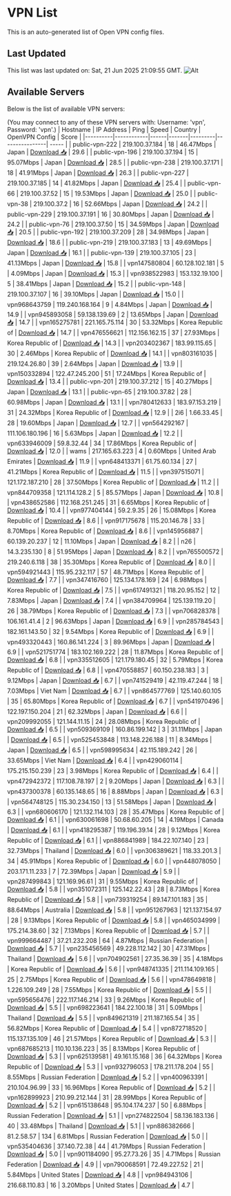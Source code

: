# VPN List

This is an auto-generated list of Open VPN config files.

## Last Updated

This list was last updated on: Sat, 21 Jun 2025 21:09:55 GMT.
![Alt](https://repobeats.axiom.co/api/embed/186b98318ef1479477931607c1ad7d823f12451f.svg "Repobeats analytics image")

## Available Servers

Below is the list of available VPN servers:

(You may connect to any of these VPN servers with: Username: 'vpn', Password: 'vpn'.)
| Hostname | IP Address | Ping | Speed | Country | OpenVPN Config | Score |
|----------|------------|------|-------|---------|----------------| ----- |
| public-vpn-222 | 219.100.37.184 | 18 | 46.47Mbps | Japan | [Download 📥](./configs/server_0_JP.ovpn) | 29.6 |
| public-vpn-196 | 219.100.37.194 | 15 | 95.07Mbps | Japan | [Download 📥](./configs/server_1_JP.ovpn) | 28.5 |
| public-vpn-238 | 219.100.37.171 | 18 | 41.91Mbps | Japan | [Download 📥](./configs/server_2_JP.ovpn) | 26.3 |
| public-vpn-227 | 219.100.37.185 | 14 | 41.82Mbps | Japan | [Download 📥](./configs/server_3_JP.ovpn) | 25.4 |
| public-vpn-66 | 219.100.37.52 | 15 | 19.53Mbps | Japan | [Download 📥](./configs/server_4_JP.ovpn) | 25.0 |
| public-vpn-38 | 219.100.37.2 | 16 | 52.66Mbps | Japan | [Download 📥](./configs/server_5_JP.ovpn) | 24.2 |
| public-vpn-229 | 219.100.37.191 | 16 | 30.80Mbps | Japan | [Download 📥](./configs/server_6_JP.ovpn) | 24.2 |
| public-vpn-76 | 219.100.37.50 | 15 | 34.59Mbps | Japan | [Download 📥](./configs/server_7_JP.ovpn) | 20.5 |
| public-vpn-192 | 219.100.37.209 | 28 | 34.98Mbps | Japan | [Download 📥](./configs/server_8_JP.ovpn) | 18.6 |
| public-vpn-219 | 219.100.37.183 | 13 | 49.69Mbps | Japan | [Download 📥](./configs/server_9_JP.ovpn) | 16.1 |
| public-vpn-139 | 219.100.37.105 | 23 | 41.13Mbps | Japan | [Download 📥](./configs/server_10_JP.ovpn) | 15.8 |
| vpn147580804 | 60.128.102.181 | 5 | 4.09Mbps | Japan | [Download 📥](./configs/server_11_JP.ovpn) | 15.3 |
| vpn938522983 | 153.132.19.100 | 5 | 38.41Mbps | Japan | [Download 📥](./configs/server_12_JP.ovpn) | 15.2 |
| public-vpn-148 | 219.100.37.107 | 16 | 39.10Mbps | Japan | [Download 📥](./configs/server_13_JP.ovpn) | 15.0 |
| vpn968643759 | 119.240.168.164 | 9 | 4.84Mbps | Japan | [Download 📥](./configs/server_14_JP.ovpn) | 14.9 |
| vpn945893058 | 59.138.139.69 | 2 | 13.65Mbps | Japan | [Download 📥](./configs/server_15_JP.ovpn) | 14.7 |
| vpn165275781 | 221.165.75.114 | 30 | 53.32Mbps | Korea Republic of | [Download 📥](./configs/server_16_KR.ovpn) | 14.7 |
| vpn476556621 | 112.156.162.15 | 37 | 27.93Mbps | Korea Republic of | [Download 📥](./configs/server_17_KR.ovpn) | 14.3 |
| vpn203402367 | 183.99.115.65 | 30 | 2.46Mbps | Korea Republic of | [Download 📥](./configs/server_18_KR.ovpn) | 14.1 |
| vpn803161035 | 219.124.26.80 | 39 | 2.64Mbps | Japan | [Download 📥](./configs/server_19_JP.ovpn) | 13.9 |
| vpn150332894 | 122.47.245.200 | 51 | 17.24Mbps | Korea Republic of | [Download 📥](./configs/server_20_KR.ovpn) | 13.4 |
| public-vpn-201 | 219.100.37.212 | 15 | 40.27Mbps | Japan | [Download 📥](./configs/server_21_JP.ovpn) | 13.1 |
| public-vpn-65 | 219.100.37.82 | 28 | 60.98Mbps | Japan | [Download 📥](./configs/server_22_JP.ovpn) | 13.1 |
| vpn780412633 | 183.97.153.219 | 31 | 24.32Mbps | Korea Republic of | [Download 📥](./configs/server_23_KR.ovpn) | 12.9 |
| 2i6 | 1.66.33.45 | 28 | 19.60Mbps | Japan | [Download 📥](./configs/server_24_JP.ovpn) | 12.7 |
| vpn564292167 | 111.106.180.196 | 16 | 5.63Mbps | Japan | [Download 📥](./configs/server_25_JP.ovpn) | 12.2 |
| vpn633946009 | 59.8.32.44 | 34 | 17.86Mbps | Korea Republic of | [Download 📥](./configs/server_26_KR.ovpn) | 12.0 |
| wams | 217.165.63.223 | 4 | 0.60Mbps | United Arab Emirates | [Download 📥](./configs/server_27_AE.ovpn) | 11.9 |
| vpn648413371 | 61.75.60.134 | 27 | 41.21Mbps | Korea Republic of | [Download 📥](./configs/server_28_KR.ovpn) | 11.5 |
| vpn397515071 | 121.172.187.210 | 28 | 37.50Mbps | Korea Republic of | [Download 📥](./configs/server_29_KR.ovpn) | 11.2 |
| vpn844709358 | 121.114.128.2 | 5 | 85.57Mbps | Japan | [Download 📥](./configs/server_30_JP.ovpn) | 10.8 |
| vpn438652586 | 112.168.251.245 | 31 | 6.65Mbps | Korea Republic of | [Download 📥](./configs/server_31_KR.ovpn) | 10.4 |
| vpn977404144 | 59.2.9.35 | 26 | 15.08Mbps | Korea Republic of | [Download 📥](./configs/server_32_KR.ovpn) | 8.6 |
| vpn917175678 | 115.20.146.78 | 33 | 8.70Mbps | Korea Republic of | [Download 📥](./configs/server_33_KR.ovpn) | 8.6 |
| vpn145956887 | 60.139.20.237 | 12 | 11.10Mbps | Japan | [Download 📥](./configs/server_34_JP.ovpn) | 8.2 |
| n26 | 14.3.235.130 | 8 | 51.95Mbps | Japan | [Download 📥](./configs/server_35_JP.ovpn) | 8.2 |
| vpn765500572 | 219.240.6.118 | 38 | 35.30Mbps | Korea Republic of | [Download 📥](./configs/server_36_KR.ovpn) | 8.0 |
| vpn594921443 | 115.95.232.117 | 57 | 48.71Mbps | Korea Republic of | [Download 📥](./configs/server_37_KR.ovpn) | 7.7 |
| vpn347416760 | 125.134.178.169 | 24 | 6.98Mbps | Korea Republic of | [Download 📥](./configs/server_38_KR.ovpn) | 7.5 |
| vpn617491321 | 118.20.95.152 | 12 | 7.83Mbps | Japan | [Download 📥](./configs/server_39_JP.ovpn) | 7.4 |
| vpn384709964 | 125.139.119.20 | 26 | 38.79Mbps | Korea Republic of | [Download 📥](./configs/server_40_KR.ovpn) | 7.3 |
| vpn706828378 | 106.161.41.4 | 2 | 96.63Mbps | Japan | [Download 📥](./configs/server_41_JP.ovpn) | 6.9 |
| vpn285784543 | 182.161.143.50 | 32 | 9.54Mbps | Korea Republic of | [Download 📥](./configs/server_42_KR.ovpn) | 6.9 |
| vpn493320443 | 160.86.141.224 | 3 | 89.96Mbps | Japan | [Download 📥](./configs/server_43_JP.ovpn) | 6.9 |
| vpn521751774 | 183.102.169.222 | 28 | 11.87Mbps | Korea Republic of | [Download 📥](./configs/server_44_KR.ovpn) | 6.8 |
| vpn335512605 | 121.179.180.45 | 32 | 5.79Mbps | Korea Republic of | [Download 📥](./configs/server_45_KR.ovpn) | 6.8 |
| vpn470558857 | 60.150.238.183 | 3 | 9.12Mbps | Japan | [Download 📥](./configs/server_46_JP.ovpn) | 6.7 |
| vpn741529419 | 42.119.47.244 | 18 | 7.03Mbps | Viet Nam | [Download 📥](./configs/server_47_VN.ovpn) | 6.7 |
| vpn864577769 | 125.140.60.105 | 35 | 65.80Mbps | Korea Republic of | [Download 📥](./configs/server_48_KR.ovpn) | 6.7 |
| vpn541970496 | 122.197.150.204 | 21 | 62.32Mbps | Japan | [Download 📥](./configs/server_49_JP.ovpn) | 6.6 |
| vpn209992055 | 121.144.11.15 | 24 | 28.08Mbps | Korea Republic of | [Download 📥](./configs/server_50_KR.ovpn) | 6.5 |
| vpn509369109 | 160.86.199.142 | 3 | 31.11Mbps | Japan | [Download 📥](./configs/server_51_JP.ovpn) | 6.5 |
| vpn525453848 | 113.148.226.188 | 11 | 8.34Mbps | Japan | [Download 📥](./configs/server_52_JP.ovpn) | 6.5 |
| vpn598995634 | 42.115.189.242 | 26 | 33.65Mbps | Viet Nam | [Download 📥](./configs/server_53_VN.ovpn) | 6.4 |
| vpn429060114 | 175.215.150.239 | 23 | 3.98Mbps | Korea Republic of | [Download 📥](./configs/server_54_KR.ovpn) | 6.4 |
| vpn472942372 | 117.108.78.197 | 2 | 9.20Mbps | Japan | [Download 📥](./configs/server_55_JP.ovpn) | 6.3 |
| vpn437300378 | 60.135.148.65 | 16 | 8.88Mbps | Japan | [Download 📥](./configs/server_56_JP.ovpn) | 6.3 |
| vpn564748125 | 115.30.234.150 | 13 | 51.58Mbps | Japan | [Download 📥](./configs/server_57_JP.ovpn) | 6.3 |
| vpn680606170 | 121.132.114.103 | 28 | 35.47Mbps | Korea Republic of | [Download 📥](./configs/server_58_KR.ovpn) | 6.1 |
| vpn630061698 | 50.68.60.205 | 14 | 4.19Mbps | Canada | [Download 📥](./configs/server_59_CA.ovpn) | 6.1 |
| vpn418295387 | 119.196.39.14 | 28 | 9.12Mbps | Korea Republic of | [Download 📥](./configs/server_60_KR.ovpn) | 6.1 |
| vpn886841989 | 184.22.107.140 | 23 | 32.73Mbps | Thailand | [Download 📥](./configs/server_61_TH.ovpn) | 6.0 |
| vpn306389621 | 118.33.201.3 | 34 | 45.91Mbps | Korea Republic of | [Download 📥](./configs/server_62_KR.ovpn) | 6.0 |
| vpn448078050 | 203.171.11.233 | 7 | 72.39Mbps | Japan | [Download 📥](./configs/server_63_JP.ovpn) | 5.9 |
| vpn287499843 | 121.169.96.61 | 31 | 9.55Mbps | Korea Republic of | [Download 📥](./configs/server_64_KR.ovpn) | 5.8 |
| vpn351072311 | 125.142.22.43 | 28 | 8.73Mbps | Korea Republic of | [Download 📥](./configs/server_65_KR.ovpn) | 5.8 |
| vpn739319254 | 89.147.101.183 | 35 | 88.64Mbps | Australia | [Download 📥](./configs/server_66_AU.ovpn) | 5.8 |
| vpn951267963 | 121.137.154.97 | 28 | 9.13Mbps | Korea Republic of | [Download 📥](./configs/server_67_KR.ovpn) | 5.8 |
| vpn465034999 | 175.214.38.60 | 32 | 7.13Mbps | Korea Republic of | [Download 📥](./configs/server_68_KR.ovpn) | 5.7 |
| vpn999664487 | 37.21.232.208 | 64 | 4.87Mbps | Russian Federation | [Download 📥](./configs/server_69_RU.ovpn) | 5.7 |
| vpn235456569 | 49.228.112.142 | 30 | 47.31Mbps | Thailand | [Download 📥](./configs/server_70_TH.ovpn) | 5.6 |
| vpn704902561 | 27.35.36.39 | 35 | 4.18Mbps | Korea Republic of | [Download 📥](./configs/server_71_KR.ovpn) | 5.6 |
| vpn948741335 | 211.114.109.165 | 25 | 2.75Mbps | Korea Republic of | [Download 📥](./configs/server_72_KR.ovpn) | 5.6 |
| vpn478649818 | 1.226.109.249 | 28 | 7.55Mbps | Korea Republic of | [Download 📥](./configs/server_73_KR.ovpn) | 5.5 |
| vpn595656476 | 222.117.146.214 | 33 | 9.26Mbps | Korea Republic of | [Download 📥](./configs/server_74_KR.ovpn) | 5.5 |
| vpn698223641 | 184.22.100.18 | 31 | 5.09Mbps | Thailand | [Download 📥](./configs/server_75_TH.ovpn) | 5.5 |
| vpn849621319 | 211.187.165.54 | 35 | 56.82Mbps | Korea Republic of | [Download 📥](./configs/server_76_KR.ovpn) | 5.4 |
| vpn872718520 | 115.137.135.109 | 46 | 21.57Mbps | Korea Republic of | [Download 📥](./configs/server_77_KR.ovpn) | 5.3 |
| vpn687685213 | 110.10.136.223 | 35 | 8.13Mbps | Korea Republic of | [Download 📥](./configs/server_78_KR.ovpn) | 5.3 |
| vpn625139581 | 49.161.15.168 | 36 | 64.32Mbps | Korea Republic of | [Download 📥](./configs/server_79_KR.ovpn) | 5.3 |
| vpn932796053 | 178.211.178.204 | 55 | 8.55Mbps | Russian Federation | [Download 📥](./configs/server_80_RU.ovpn) | 5.2 |
| vpn400963391 | 210.104.96.99 | 33 | 16.96Mbps | Korea Republic of | [Download 📥](./configs/server_81_KR.ovpn) | 5.2 |
| vpn162899923 | 210.99.212.144 | 31 | 28.99Mbps | Korea Republic of | [Download 📥](./configs/server_82_KR.ovpn) | 5.2 |
| vpn615138648 | 95.104.174.237 | 50 | 6.88Mbps | Russian Federation | [Download 📥](./configs/server_83_RU.ovpn) | 5.1 |
| vpn274822504 | 58.136.183.136 | 40 | 33.48Mbps | Thailand | [Download 📥](./configs/server_84_TH.ovpn) | 5.1 |
| vpn886382666 | 81.2.58.57 | 134 | 6.81Mbps | Russian Federation | [Download 📥](./configs/server_85_RU.ovpn) | 5.0 |
| vpn535404636 | 37.140.72.38 | 44 | 41.79Mbps | Russian Federation | [Download 📥](./configs/server_86_RU.ovpn) | 5.0 |
| vpn901184090 | 95.27.73.26 | 35 | 4.71Mbps | Russian Federation | [Download 📥](./configs/server_87_RU.ovpn) | 4.9 |
| vpn790068591 | 72.49.227.52 | 21 | 5.84Mbps | United States | [Download 📥](./configs/server_88_US.ovpn) | 4.8 |
| vpn984943106 | 216.68.110.83 | 16 | 3.20Mbps | United States | [Download 📥](./configs/server_89_US.ovpn) | 4.7 |

